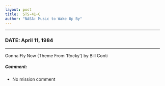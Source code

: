 ```yaml
---
layout: post
title:  STS-41-C
author: "NASA: Music to Wake Up By"
---
```


----
### DATE: April 11, 1984
----
Gonna Fly Now (Theme From 'Rocky') by Bill Conti

##### Comment:
* No mission comment
